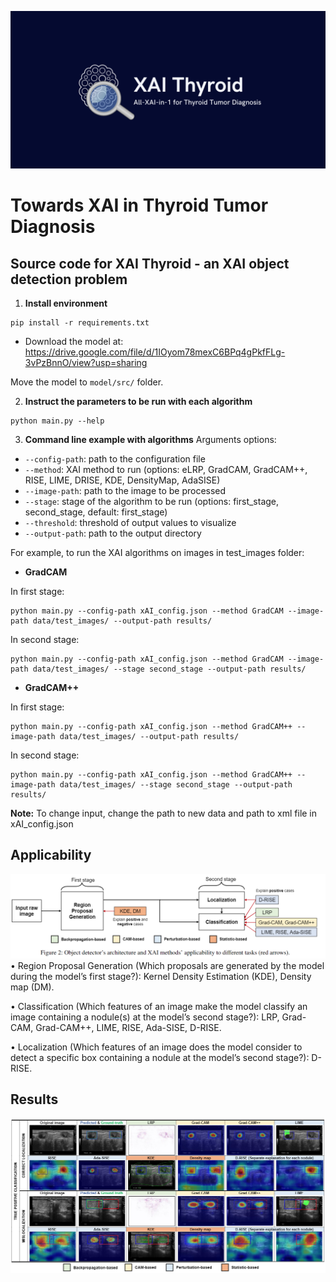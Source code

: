![img_2.png](img_2.png)
# Towards XAI in Thyroid Tumor Diagnosis #

## Source code for XAI Thyroid - an XAI object detection problem ##

1. **Install environment**

```
pip install -r requirements.txt
```

- Download the model at: https://drive.google.com/file/d/1IOyom78mexC6BPq4gPkfFLg-3vPzBnnO/view?usp=sharing

Move the model to ``model/src/`` folder.

2. **Instruct the parameters to be run with each algorithm**

```
python main.py --help
```

3. **Command line example with algorithms**
   Arguments options:

- `--config-path`: path to the configuration file
- `--method`: XAI method to run (options: eLRP, GradCAM, GradCAM++, RISE, LIME, DRISE, KDE, DensityMap, AdaSISE)
- `--image-path`: path to the image to be processed
- `--stage`: stage of the algorithm to be run (options: first_stage, second_stage, default: first_stage)
- `--threshold`: threshold of output values to visualize
- `--output-path`: path to the output directory

For example, to run the XAI algorithms on images in test_images folder:

- **GradCAM**

In first stage:

``` 
python main.py --config-path xAI_config.json --method GradCAM --image-path data/test_images/ --output-path results/
```

In second stage:

```
python main.py --config-path xAI_config.json --method GradCAM --image-path data/test_images/ --stage second_stage --output-path results/
```

- **GradCAM++**

In first stage:

```
python main.py --config-path xAI_config.json --method GradCAM++ --image-path data/test_images/ --output-path results/
```

In second stage:

```
python main.py --config-path xAI_config.json --method GradCAM++ --image-path data/test_images/ --stage second_stage --output-path results/

```

**Note:** To change input, change the path to new data and path to xml file in xAI_config.json

## Applicability
![img_1.png](img_1.png)
• Region Proposal Generation (Which proposals are generated by the model during the model’s first stage?): Kernel Density Estimation (KDE), Density map (DM).

• Classification (Which features of an image make the model classify an image containing a nodule(s) at the model’s second stage?): LRP, Grad-CAM, Grad-CAM++, LIME, RISE, Ada-SISE, D-RISE.

• Localization (Which features of an image does the model consider to detect a specific box containing a nodule at the model’s second stage?): D-RISE.
## Results 
![img.png](img.png)